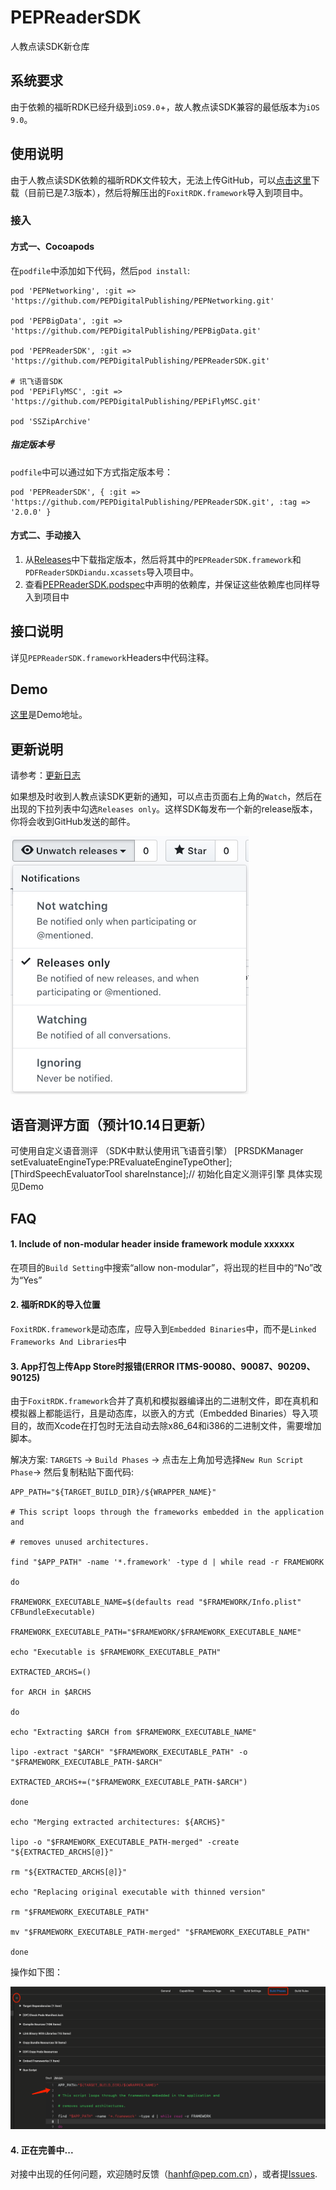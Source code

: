 # PEPReaderSDK
人教点读SDK新仓库


## 系统要求

由于依赖的福昕RDK已经升级到`iOS9.0`+，故人教点读SDK兼容的最低版本为`iOS 9.0`。


## 使用说明

由于人教点读SDK依赖的福昕RDK文件较大，无法上传GitHub，可以[点击这里](https://rjszgsres.mypep.cn/rjdd/iOSFoxitRDK/FoxitRDK.framework.zip)下载（目前已是7.3版本），然后将解压出的`FoxitRDK.framework`导入到项目中。


### 接入

#### 方式一、Cocoapods

在`podfile`中添加如下代码，然后`pod install`:

```
pod 'PEPNetworking', :git => 'https://github.com/PEPDigitalPublishing/PEPNetworking.git'

pod 'PEPBigData', :git => 'https://github.com/PEPDigitalPublishing/PEPBigData.git'

pod 'PEPReaderSDK', :git => 'https://github.com/PEPDigitalPublishing/PEPReaderSDK.git'

# 讯飞语音SDK
pod 'PEPiFlyMSC', :git => 'https://github.com/PEPDigitalPublishing/PEPiFlyMSC.git'

pod 'SSZipArchive'

```


##### 指定版本号

`podfile`中可以通过如下方式指定版本号：

```
pod 'PEPReaderSDK', { :git => 'https://github.com/PEPDigitalPublishing/PEPReaderSDK.git', :tag => '2.0.0' }
```




#### 方式二、手动接入

1. 从[Releases](https://github.com/PEPDigitalPublishing/PEPReaderSDK/releases)中下载指定版本，然后将其中的`PEPReaderSDK.framework`和`PDFReaderSDKDiandu.xcassets`导入项目中。
2. 查看[PEPReaderSDK.podspec](https://github.com/PEPDigitalPublishing/PEPReaderSDK/blob/master/PEPReaderSDK.podspec)中声明的依赖库，并保证这些依赖库也同样导入到项目中



## 接口说明

详见`PEPReaderSDK.framework`Headers中代码注释。



## Demo

[这里](https://github.com/PEPDigitalPublishing/PDFReaderSample)是Demo地址。



## 更新说明

请参考：[更新日志](https://github.com/PEPDigitalPublishing/PEPReaderSDK/wiki/%E6%9B%B4%E6%96%B0%E6%97%A5%E5%BF%97)

如果想及时收到人教点读SDK更新的通知，可以点击页面右上角的`Watch`，然后在出现的下拉列表中勾选`Releases only`。这样SDK每发布一个新的release版本，你将会收到GitHub发送的邮件。

![Github_Watch](https://github.com/PEPDigitalPublishing/PEPImageHost/raw/master/PEPReaderSDK/github_watch.png)

## 语音测评方面（预计10.14日更新）

可使用自定义语音测评 （SDK中默认使用讯飞语音引擎）
    [PRSDKManager setEvaluateEngineType:PREvaluateEngineTypeOther];
    [ThirdSpeechEvaluatorTool shareInstance];// 初始化自定义测评引擎
具体实现见Demo

## FAQ

#### 1. Include of non-modular header inside framework module xxxxxx

在项目的`Build Setting`中搜索“allow non-modular”，将出现的栏目中的“No”改为“Yes”

#### 2. 福昕RDK的导入位置

`FoxitRDK.framework`是动态库，应导入到`Embedded Binaries`中，而不是`Linked Frameworks And Libraries`中

#### 3. App打包上传App Store时报错(ERROR ITMS-90080、90087、90209、90125)

由于`FoxitRDK.framework`合并了真机和模拟器编译出的二进制文件，即在真机和模拟器上都能运行，且是动态库，以嵌入的方式（Embedded Binaries）导入项目的，故而Xcode在打包时无法自动去除x86_64和i386的二进制文件，需要增加脚本。

解决方案: `TARGETS` -> `Build Phases` -> 点击左上角加号选择`New Run Script Phase`-> 然后复制粘贴下面代码:

```
APP_PATH="${TARGET_BUILD_DIR}/${WRAPPER_NAME}"

# This script loops through the frameworks embedded in the application and

# removes unused architectures.

find "$APP_PATH" -name '*.framework' -type d | while read -r FRAMEWORK

do

FRAMEWORK_EXECUTABLE_NAME=$(defaults read "$FRAMEWORK/Info.plist" CFBundleExecutable)

FRAMEWORK_EXECUTABLE_PATH="$FRAMEWORK/$FRAMEWORK_EXECUTABLE_NAME"

echo "Executable is $FRAMEWORK_EXECUTABLE_PATH"

EXTRACTED_ARCHS=()

for ARCH in $ARCHS

do

echo "Extracting $ARCH from $FRAMEWORK_EXECUTABLE_NAME"

lipo -extract "$ARCH" "$FRAMEWORK_EXECUTABLE_PATH" -o "$FRAMEWORK_EXECUTABLE_PATH-$ARCH"

EXTRACTED_ARCHS+=("$FRAMEWORK_EXECUTABLE_PATH-$ARCH")

done

echo "Merging extracted architectures: ${ARCHS}"

lipo -o "$FRAMEWORK_EXECUTABLE_PATH-merged" -create "${EXTRACTED_ARCHS[@]}"

rm "${EXTRACTED_ARCHS[@]}"

echo "Replacing original executable with thinned version"

rm "$FRAMEWORK_EXECUTABLE_PATH"

mv "$FRAMEWORK_EXECUTABLE_PATH-merged" "$FRAMEWORK_EXECUTABLE_PATH"

done

```

操作如下图：

![Run Script](https://github.com/PEPDigitalPublishing/PEPImageHost/raw/master/PEPReaderSDK/run_script.png)


#### 4. 正在完善中...

对接中出现的任何问题，欢迎随时反馈（hanhf@pep.com.cn），或者提[Issues](https://github.com/PEPDigitalPublishing/PEPReaderSDK/issues).


